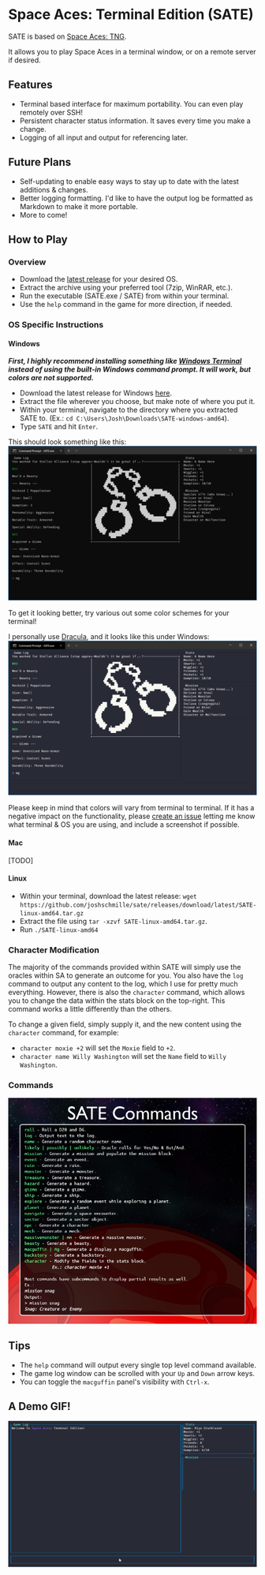 # Space Aces: Terminal Edition (SATE)
SATE is based on [Space Aces: TNG](https://www.drivethrurpg.com/product/346728/Space-Aces-TNG-The-New-Guidebook).

It allows you to play Space Aces in a terminal window, or on a remote server if desired.

## Features
- Terminal based interface for maximum portability. You can even play remotely over SSH!
- Persistent character status information. It saves every time you make a change.
- Logging of all input and output for referencing later.

## Future Plans
- Self-updating to enable easy ways to stay up to date with the latest additions & changes.
- Better logging formatting. I'd like to have the output log be formatted as Markdown to make it more portable.
- More to come!

## How to Play
### Overview
- Download the [latest release](https://github.com/joshschmille/sate/releases/tag/latest) for your desired OS.
- Extract the archive using your preferred tool (7zip, WinRAR, etc.).
- Run the executable (SATE.exe / SATE) from within your terminal.
- Use the `help` command in the game for more direction, if needed.

### OS Specific Instructions
#### Windows
***First, I highly recommend installing something like [Windows Terminal](https://www.microsoft.com/en-us/p/windows-terminal/9n0dx20hk701) instead of using the built-in Windows command prompt. It will work, but colors are not supported.***
- Download the latest release for Windows [here](https://github.com/joshschmille/sate/releases/tag/latest).
- Extract the file wherever you choose, but make note of where you put it.
- Within your terminal, navigate to the directory where you extracted SATE to. (Ex.: `cd C:\Users\Josh\Downloads\SATE-windows-amd64`).
- Type `SATE` and hit `Enter`.

This should look something like this:
![Windows](demo/windows.png)

To get it looking better, try various out some color schemes for your terminal!

I personally use [Dracula](https://draculatheme.com/windows-terminal), and it looks like this under Windows:
![Windows2](demo/windows2.png)

Please keep in mind that colors will vary from terminal to terminal. If it has a negative impact on the functionality, please [create an issue](https://github.com/joshschmille/sate/issues) letting me know what terminal & OS you are using, and include a screenshot if possible.

#### Mac
[TODO]

#### Linux
- Within your terminal, download the latest release: `wget https://github.com/joshschmille/sate/releases/download/latest/SATE-linux-amd64.tar.gz`
- Extract the file using `tar -xzvf SATE-linux-amd64.tar.gz`.
- Run `./SATE-linux-amd64`

### Character Modification
The majority of the commands provided within SATE will simply use the oracles within SA to generate an outcome for you. You also have the `log` command to output any content to the log, which I use for pretty much everything. However, there is also the `character` command, which allows you to change the data within the stats block on the top-right. This command works a little differently than the others.

To change a given field, simply supply it, and the new content using the `character` command, for example:

- `character moxie +2` will set the `Moxie` field to `+2`.
- `character name Willy Washington` will set the `Name` field to `Willy Washington`.

### Commands
![Commands](demo/cmds.png)

## Tips
- The `help` command will output every single top level command available.
- The game log window can be scrolled with your `Up` and `Down` arrow keys.
- You can toggle the `macguffin` panel's visibility with `Ctrl-x`.

## A Demo GIF!
![SATE Demo](demo/demo.gif)
